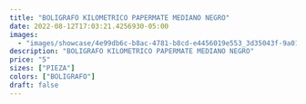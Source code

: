 ```yaml
---
title: "BOLIGRAFO KILOMETRICO PAPERMATE MEDIANO NEGRO"
date: 2022-08-12T17:03:21.4256930-05:00
images:
  - "images/showcase/4e99db6c-b8ac-4781-b8cd-e4456019e553_3d35043f-9a01-4dfd-9d19-3f88c511d9a3.webp"
description: "BOLIGRAFO KILOMETRICO PAPERMATE MEDIANO NEGRO"
price: "5"
sizes: ["PIEZA"]
colors: ["BOLIGRAFO"]
draft: false
---
```

